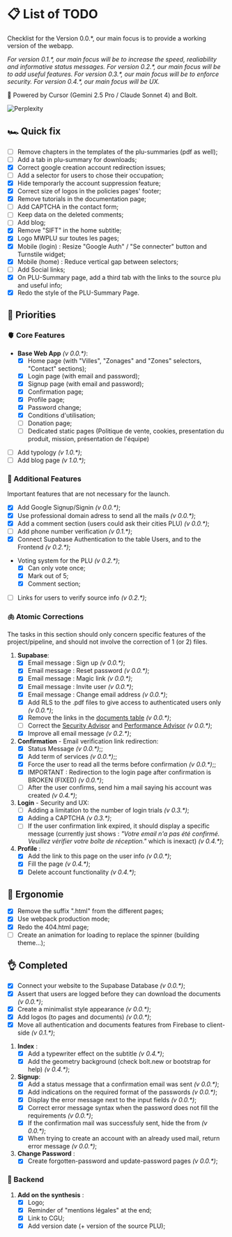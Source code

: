 # 📋 List of TODO

Checklist for the Version 0.0.\*, our main focus is to provide a working version of the webapp.

_For version 0.1.\*, our main focus will be to increase the speed, realiability and informative status messages._
_For version 0.2.\*, our main focus will be to add useful features._
_For version 0.3.\*, our main focus will be to enforce security._
_For version 0.4.\*, our main focus will be UX._

🤖 Powered by Cursor (Gemini 2.5 Pro / Claude Sonnet 4) and Bolt.

![Perplexity](https://img.shields.io/badge/perplexity-000000?style=for-the-badge&logo=perplexity&logoColor=088F8F)

## 🏎️ Quick fix

- [ ] Remove chapters in the templates of the plu-summaries (pdf as well);
- [ ] Add a tab in plu-summary for downloads;
- [x] Correct google creation account redirection issues;
- [ ] Add a selector for users to chose their occupation;
- [x] Hide temporarly the account suppression feature;
- [x] Correct size of logos in the policies pages' footer;
- [x] Remove tutorials in the documentation page;
- [ ] Add CAPTCHA in the contact form;
- [ ] Keep data on the deleted comments;
- [ ] Add blog;
- [x] Remove "SIFT" in the home subtitle;
- [x] Logo MWPLU sur toutes les pages;
- [x] Mobile (login) : Resize "Google Auth" / "Se connecter" button and Turnstile widget;
- [x] Mobile (home) : Reduce vertical gap between selectors;
- [ ] Add Social links;
- [x] On PLU-Summary page, add a third tab with the links to the source plu and useful info;
- [x] Redo the style of the PLU-Summary Page.

## 🍖 Priorities

### 🫀 Core Features

- **Base Web App** _(v 0.0.\*)_:
  - [x] Home page (with "Villes", "Zonages" and "Zones" selectors, "Contact" sections);
  - [x] Login page (with email and password);
  - [x] Signup page (with email and password);
  - [x] Confirmation page;
  - [x] Profile page;
  - [x] Password change;
  - [x] Conditions d'utilisation;
  - [ ] Donation page;
  - [ ] Dedicated static pages (Politique de vente, cookies, presentation du produit, mission, présentation de l'équipe)
- [ ] Add typology _(v 1.0.\*)_;
- [ ] Add blog page _(v 1.0.\*)_;

### 🧠 Additional Features

Important features that are not necessary for the launch.

- [x] Add Google Signup/Signin _(v 0.0.\*)_;
- [x] Use professional domain adress to send all the mails _(v 0.0.\*)_;
- [x] Add a comment section (users could ask their cities PLU) _(v 0.0.\*)_;
- [ ] Add phone number verification _(v 0.1.\*)_;
- [x] Connect Supabase Authentication to the table Users, and to the Frontend _(v 0.2.\*)_;
- Voting system for the PLU _(v 0.2.\*)_;
  - [x] Can only vote once;
  - [x] Mark out of 5;
  - [x] Comment section;
- [ ] Links for users to verify source info _(v 0.2.\*)_;

### 🫁 Atomic Corrections

The tasks in this section should only concern specific features of the project/pipeline, and should not involve the correction of 1 (or 2) files.

1. **Supabase**:
   - [x] Email message : Sign up _(v 0.0.\*)_;
   - [x] Email message : Reset password _(v 0.0.\*)_;
   - [x] Email message : Magic link _(v 0.0.\*)_;
   - [x] Email message : Invite user _(v 0.0.\*)_;
   - [x] Email message : Change email address _(v 0.0.\*)_;
   - [x] Add RLS to the .pdf files to give access to authenticated users only _(v 0.0.\*)_;
   - [x] Remove the links in the [documents table](https://supabase.com/dashboard/project/ofeyssipibktmbfebibo/editor/39678) _(v 0.0.\*)_;
   - [ ] Correct the [Security Advisor](https://supabase.com/dashboard/project/ofeyssipibktmbfebibo/advisors/security) and [Performance Advisor](https://supabase.com/dashboard/project/ofeyssipibktmbfebibo/advisors/performance) _(v 0.0.\*)_;
   - [x] Improve all email message _(v 0.2.\*)_;
2. **Confirmation** - Email verification link redirection:
   - [x] Status Message _(v 0.0.\*)_;;
   - [x] Add term of services _(v 0.0.\*)_;;
   - [x] Force the user to read all the terms before confirmation _(v 0.0.\*)_;;
   - [x] IMPORTANT : Redirection to the login page after confirmation is BROKEN (FIXED) _(v 0.0.\*)_;
   - [ ] After the user confirms, send him a mail saying his account was created _(v 0.4.\*)_;
3. **Login** - Security and UX:
   - [ ] Adding a limitation to the number of login trials _(v 0.3.\*)_;
   - [x] Adding a CAPTCHA _(v 0.3.\*)_;
   - [ ] If the user confirmation link expired, it should display a specific message (currently just shows : _"Votre email n'a pas été confirmé. Veuillez vérifier votre boîte de réception."_ which is inexact) _(v 0.4.\*)_;
4. **Profile** :
   - [x] Add the link to this page on the user info _(v 0.0.\*)_;
   - [x] Fill the page _(v 0.4.\*)_;
   - [x] Delete account functionality _(v 0.4.\*)_;

## 🦯 Ergonomie

- [x] Remove the suffix ".html" from the different pages;
- [x] Use webpack production mode;
- [x] Redo the 404.html page;
- [ ] Create an animation for loading to replace the spinner (building theme...);

## 👌 Completed

- [x] Connect your website to the Supabase Database _(v 0.0.\*)_;
- [x] Assert that users are logged before they can download the documents _(v 0.0.\*)_;
- [x] Create a minimalist style appearance _(v 0.0.\*)_;
- [x] Add logos (to pages and documents) _(v 0.0.\*)_;
- [x] Move all authentication and documents features from Firebase to client-side _(v 0.1.\*)_;

1. **Index** :
   - [x] Add a typewriter effect on the subtitle _(v 0.4.\*)_;
   - [x] Add the geometry background (check bolt.new or bootstrap for help) _(v 0.4.\*)_;
2. **Signup**:
   - [x] Add a status message that a confirmation email was sent _(v 0.0.\*)_;
   - [x] Add indications on the required format of the passwords _(v 0.0.\*)_;
   - [x] Display the error message next to the input fields _(v 0.0.\*)_;
   - [x] Correct error message syntax when the password does not fill the requirements _(v 0.0.\*)_;
   - [x] If the confirmation mail was successfuly sent, hide the from _(v 0.0.\*)_;
   - [x] When trying to create an account with an already used mail, return error message _(v 0.0.\*)_;
3. **Change Password** :
   - [x] Create forgotten-password and update-password pages _(v 0.0.\*)_;

### 🦴 Backend

1. **Add on the synthesis** :
   - [x] Logo;
   - [x] Reminder of "mentions légales" at the end;
   - [x] Link to CGU;
   - [x] Add version date (+ version of the source PLU);
